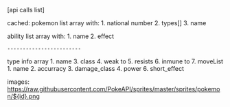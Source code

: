 [api calls list]

cached:
  pokemon list array with:
    1. national number
    2. types[]
    3. name
    
  ability list array with:
    1. name
    2. effect

    ------------------------
    
  type info array
    1. name
    3. class
    4. weak to
    5. resists
    6. inmune to
    7. moveList
        1. name
        2. accurracy
        3. damage_class
        4. power
        6. short_effect
   
  images:
    https://raw.githubusercontent.com/PokeAPI/sprites/master/sprites/pokemon/${id}.png
